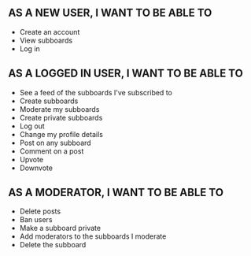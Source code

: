 
## AS A NEW USER, I WANT TO BE ABLE TO

- Create an account
- View subboards
- Log in

## AS A LOGGED IN USER, I WANT TO BE ABLE TO

- See a feed of the subboards I've subscribed to
- Create subboards
- Moderate my subboards
- Create private subboards
- Log out
- Change my profile details
- Post on any subboard
- Comment on a post
- Upvote
- Downvote

## AS A MODERATOR, I WANT TO BE ABLE TO

- Delete posts
- Ban users
- Make a subboard private
- Add moderators to the subboards I moderate
- Delete the subboard
